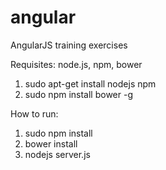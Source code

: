 angular
=======

AngularJS training exercises

Requisites: node.js, npm, bower

1. sudo apt-get install nodejs npm
2. sudo npm install bower -g

How to run:

1. sudo npm install
2. bower install
3. nodejs server.js
